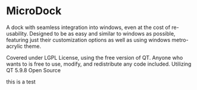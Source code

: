 # MicroDock
A dock with seamless integration into windows, even at the cost of re-usability. Designed to be as easy and similar to windows as possible, featuring just their customization options as well as using windows metro-acrylic theme.

Covered under LGPL License, using the free version of QT. Anyone who wants to is free to use, modify, and redistribute any code included.
Utilizing QT 5.9.8 Open Source

this is a test